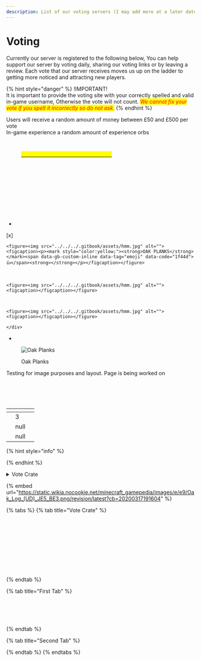 ```yaml
---
description: List of our voting servers (I may add more at a later date)
---
```


# Voting

Currently our server is registered to the following below, You can help support our server by voting daily, sharing our voting links or by leaving a review. Each vote that our server receives moves us up on the ladder to getting more noticed and attracting new players.&#x20;

{% hint style="danger" %}
!IMPORTANT!\
It is important to provide the voting site with your correctly spelled and valid in-game username, Otherwise the vote will not count. _<mark style="color:red;">We cannot fix your vote if you spelt it incorrectly so do not ask.</mark>_&#x20;
{% endhint %}

Users will receive a random amount of money between £50 and £500 per vote\
In-game experience a random amount of experience orbs





<div>

<figure><img src="../../../.gitbook/assets/testing.jpg" alt=""><figcaption></figcaption></figure>

 

<figure><img src="../../../.gitbook/assets/vote1.jpg" alt=""><figcaption><p><mark style="color:yellow;"><strong></strong></mark><a href="https://minecraft-server-list.com/server/486841/vote/"><mark style="color:yellow;"><strong>CLICK HERE TO VOTE ON THIS SITE</strong></mark></a><mark style="color:yellow;"><strong></strong></mark></p></figcaption></figure>

</div>

<div>

<figure><img src="../../../.gitbook/assets/to.png" alt=""><figcaption></figcaption></figure>

 

<figure><img src="../../../.gitbook/assets/withlore.jpg" alt=""><figcaption></figcaption></figure>

 

<figure><img src="../../../.gitbook/assets/testing.jpg" alt=""><figcaption></figcaption></figure>

</div>

<div>

<figure><img src="../../../.gitbook/assets/121212.png" alt=""><figcaption></figcaption></figure>

 

<figure><img src="../../../.gitbook/assets/121212.png" alt=""><figcaption></figcaption></figure>

 

<figure><img src="../../../.gitbook/assets/121212.png" alt=""><figcaption></figcaption></figure>

 

<figure><img src="../../../.gitbook/assets/121212.png" alt=""><figcaption></figcaption></figure>

</div>

<div>

<figure><img src="../../../.gitbook/assets/121212.png" alt=""><figcaption></figcaption></figure>

 

<figure><img src="../../../.gitbook/assets/121212.png" alt=""><figcaption></figcaption></figure>

 

<figure><img src="../../../.gitbook/assets/121212.png" alt=""><figcaption></figcaption></figure>

 

<figure><img src="../../../.gitbook/assets/121212.png" alt=""><figcaption></figcaption></figure>

</div>



*
[x] 
    <div>

    <figure><img src="../../../.gitbook/assets/hmm.jpg" alt=""><figcaption><p><mark style="color:yellow;"><strong>OAK PLANKS</strong></mark><span data-gb-custom-inline data-tag="emoji" data-code="1f44d">👍</span><strong></strong></p></figcaption></figure>

     

    <figure><img src="../../../.gitbook/assets/hmm.jpg" alt=""><figcaption></figcaption></figure>

     

    <figure><img src="../../../.gitbook/assets/hmm.jpg" alt=""><figcaption></figcaption></figure>

    </div>
*

<figure><img src="../../../.gitbook/assets/hmm.jpg" alt="Oak Planks"><figcaption><p>Oak Planks</p></figcaption></figure>

Testing for image purposes and layout. Page is being worked on

<div>

<figure><img src="../../../.gitbook/assets/testoak.png" alt=""><figcaption></figcaption></figure>

 

<figure><img src="../../../.gitbook/assets/erwew.png" alt=""><figcaption></figcaption></figure>

 

<figure><img src="../../../.gitbook/assets/qaz.png" alt=""><figcaption></figcaption></figure>

 

<figure><img src="../../../.gitbook/assets/you.png" alt=""><figcaption></figcaption></figure>

 

<figure><img src="../../../.gitbook/assets/x32.png" alt=""><figcaption></figcaption></figure>

</div>

<table data-header-hidden><thead><tr><th data-type="files"></th><th data-type="rating" data-max="3"></th><th data-type="select"></th></tr></thead><tbody><tr><td></td><td>3</td><td></td></tr><tr><td></td><td>null</td><td></td></tr><tr><td></td><td>null</td><td></td></tr></tbody></table>

{% hint style="info" %}

{% endhint %}

<details>

<summary>Vote Crate</summary>



</details>

{% embed url="https://static.wikia.nocookie.net/minecraft_gamepedia/images/e/e9/Oak_Log_(UD)_JE5_BE3.png/revision/latest?cb=20200317191604" %}

{% tabs %}
{% tab title="Vote Crate" %}
<div>

<figure><img src="../../../.gitbook/assets/hmm.jpg" alt=""><figcaption></figcaption></figure>

 

<figure><img src="../../../.gitbook/assets/hmm.jpg" alt=""><figcaption></figcaption></figure>

 

<figure><img src="../../../.gitbook/assets/hmm.jpg" alt=""><figcaption></figcaption></figure>

 

<figure><img src="../../../.gitbook/assets/hmm.jpg" alt=""><figcaption></figcaption></figure>

 

<figure><img src="../../../.gitbook/assets/hmm.jpg" alt=""><figcaption></figcaption></figure>

 

<figure><img src="../../../.gitbook/assets/hmm.jpg" alt=""><figcaption></figcaption></figure>

 

<figure><img src="../../../.gitbook/assets/hmm.jpg" alt=""><figcaption></figcaption></figure>

 

<figure><img src="../../../.gitbook/assets/hmm.jpg" alt=""><figcaption></figcaption></figure>

 

<figure><img src="../../../.gitbook/assets/hmm.jpg" alt=""><figcaption></figcaption></figure>

 

<figure><img src="../../../.gitbook/assets/hmm.jpg" alt=""><figcaption></figcaption></figure>

 

<figure><img src="../../../.gitbook/assets/hmm.jpg" alt=""><figcaption></figcaption></figure>

</div>
{% endtab %}

{% tab title="First Tab" %}
<div>

<figure><img src="../../../.gitbook/assets/testoak.png" alt=""><figcaption></figcaption></figure>

 

<figure><img src="../../../.gitbook/assets/testoak.png" alt=""><figcaption></figcaption></figure>

 

<figure><img src="../../../.gitbook/assets/testoak.png" alt=""><figcaption></figcaption></figure>

 

<figure><img src="../../../.gitbook/assets/testoak.png" alt=""><figcaption></figcaption></figure>

 

<figure><img src="../../../.gitbook/assets/testoak.png" alt=""><figcaption></figcaption></figure>

</div>
{% endtab %}

{% tab title="Second Tab" %}

{% endtab %}
{% endtabs %}
